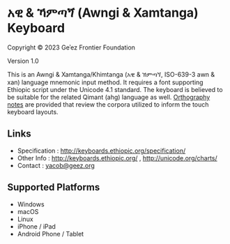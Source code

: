 # አዊ & ኻምጣጘ (Awngi & Xamtanga) Keyboard


Copyright © 2023 Geʾez Frontier Foundation

Version 1.0

This is an Awngi & Xamtanga/Khimtanga (አዊ & ኽምጣጘ, ISO-639-3 awn & xan) language mnemonic input method.  It requires a font
supporting Ethiopic script under the Unicode 4.1 standard. The keyboard is believed to be suitable for the related
Qimant (ahg) language as well. [Orthography notes](NOTES.md) are provided that review the corpora utilized to inform 
the touch keyboard layouts.

Links
-----

 * Specification :  http://keyboards.ethiopic.org/specification/
 * Other Info    :  http://keyboards.ethiopic.org/ , http://unicode.org/charts/
 * Contact       :  yacob@geez.org
 
Supported Platforms
-------------------
 * Windows
 * macOS
 * Linux
 * iPhone / iPad
 * Android Phone / Tablet
